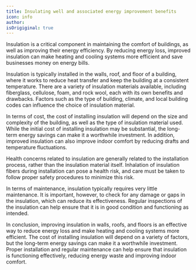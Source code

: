 ```yaml
---
title: Insulating well and associated energy improvement benefits
icon: info
author: 
isOrigiginal: true
---
```


Insulation is a critical component in maintaining the comfort of buildings, as well as improving their energy efficiency. By reducing energy loss, improved insulation can make heating and cooling systems more efficient and save businesses money on energy bills.

Insulation is typically installed in the walls, roof, and floor of a building, where it works to reduce heat transfer and keep the building at a consistent temperature. There are a variety of insulation materials available, including fiberglass, cellulose, foam, and rock wool, each with its own benefits and drawbacks. Factors such as the type of building, climate, and local building codes can influence the choice of insulation material.

In terms of cost, the cost of installing insulation will depend on the size and complexity of the building, as well as the type of insulation material used. While the initial cost of installing insulation may be substantial, the long-term energy savings can make it a worthwhile investment. In addition, improved insulation can also improve indoor comfort by reducing drafts and temperature fluctuations.

Health concerns related to insulation are generally related to the installation process, rather than the insulation material itself. Inhalation of insulation fibers during installation can pose a health risk, and care must be taken to follow proper safety procedures to minimize this risk.

In terms of maintenance, insulation typically requires very little maintenance. It is important, however, to check for any damage or gaps in the insulation, which can reduce its effectiveness. Regular inspections of the insulation can help ensure that it is in good condition and functioning as intended.

In conclusion, improving insulation in walls, roofs, and floors is an effective way to reduce energy loss and make heating and cooling systems more efficient. The cost of installing insulation will depend on a variety of factors, but the long-term energy savings can make it a worthwhile investment. Proper installation and regular maintenance can help ensure that insulation is functioning effectively, reducing energy waste and improving indoor comfort.
